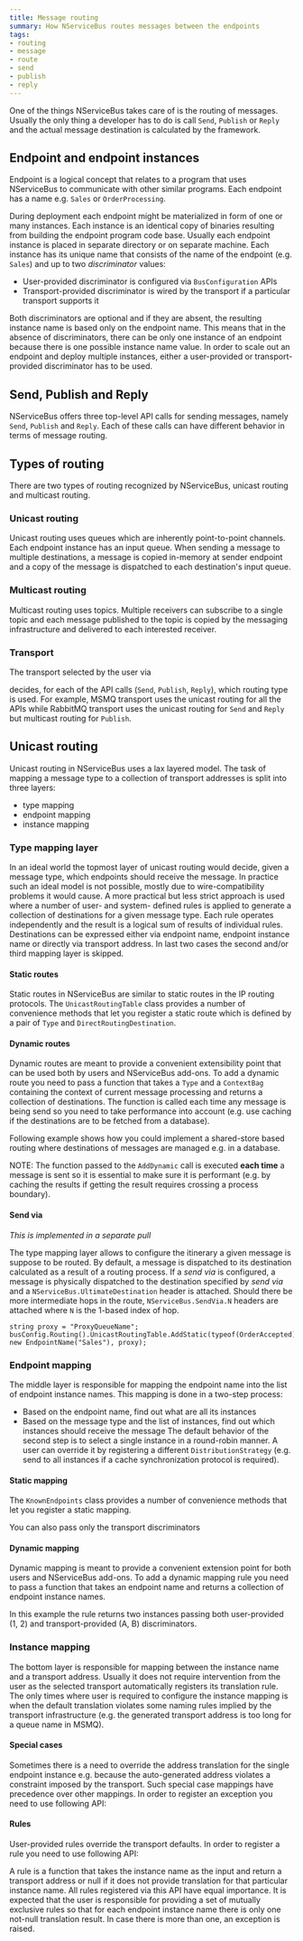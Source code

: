 ```yaml
---
title: Message routing
summary: How NServiceBus routes messages between the endpoints
tags:
- routing
- message
- route
- send
- publish
- reply
---
```


One of the things NServiceBus takes care of is the routing of messages. Usually the only thing a developer has to do is call `Send`, `Publish` or `Reply` and the actual message destination is calculated by the framework.

## Endpoint and endpoint instances

Endpoint is a logical concept that relates to a program that uses NServiceBus to communicate with other similar programs. Each endpoint has a name e.g. `Sales` or `OrderProcessing`.

During deployment each endpoint might be materialized in form of one or many instances. Each instance is an identical copy of binaries resulting from building the endpoint program code base. Usually each endpoint instance is placed in separate directory or on separate machine. Each instance has its unique name that consists of the name of the endpoint (e.g. `Sales`) and up to two *discriminator* values:
 * User-provided discriminator is configured via `BusConfiguration` APIs
 * Transport-provided discriminator is wired by the transport if a particular transport supports it

Both discriminators are optional and if they are absent, the resulting instance name is based only on the endpoint name. This means that in the absence of discriminators, there can be only one instance of an endpoint because there is one possible instance name value. In order to scale out an endpoint and deploy multiple instances, either a user-provided or transport-provided discriminator has to be used.

## Send, Publish and Reply

NServiceBus offers three top-level API calls for sending messages, namely `Send`, `Publish` and `Reply`. Each of these calls can have different behavior in terms of message routing. 

## Types of routing

There are two types of routing recognized by NServiceBus, unicast routing and multicast routing.

### Unicast routing

Unicast routing uses queues which are inherently point-to-point channels. Each endpoint instance has an input queue. When sending a message to multiple destinations, a message is copied in-memory at sender endpoint and a copy of the message is dispatched to each destination's input queue.

### Multicast routing

Multicast routing uses topics. Multiple receivers can subscribe to a single topic and each message published to the topic is copied by the messaging infrastructure and delivered to each interested receiver.

### Transport

The transport selected by the user via

<!-- import Routing-ConfigureTransport -->

decides, for each of the API calls (`Send`, `Publish`, `Reply`), which routing type is used. For example, MSMQ transport uses the unicast routing for all the APIs while RabbitMQ transport uses the unicast routing for `Send` and `Reply` but multicast routing for `Publish`. 

## Unicast routing

Unicast routing in NServiceBus uses a lax layered model. The task of mapping a message type to a collection of transport addresses is split into three layers:
 * type mapping
 * endpoint mapping
 * instance mapping

### Type mapping layer

In an ideal world the topmost layer of unicast routing would decide, given a message type, which endpoints should receive the message. In practice such an ideal model is not possible, mostly due to wire-compatibility problems it would cause. A more practical but less strict approach is used where a number of user- and system- defined rules is applied to generate a collection of destinations for a given message type. Each rule operates independently and the result is a logical sum of results of individual rules. Destinations can be expressed either via endpoint name, endpoint instance name or directly via transport address. In last two cases the second and/or third mapping layer is skipped.

#### Static routes

Static routes in NServiceBus are similar to static routes in the IP routing protocols. The `UnicastRoutingTable` class provides a number of convenience methods that let you register a static route which is defined by a pair of `Type` and `DirectRoutingDestination`.

<!-- import Routing-StaticRoutes -->

#### Dynamic routes

Dynamic routes are meant to provide a convenient extensibility point that can be used both by users and NServiceBus add-ons. To add a dynamic route you need to pass a function that takes a `Type` and a `ContextBag` containing the context of current message processing and returns a collection of destinations. The function is called each time any message is being send so you need to take performance into account (e.g. use caching if the destinations are to be fetched from a database).

<!-- import Routing-DynamicRoutes -->

Following example shows how you could implement a shared-store based routing where destinations of messages are managed e.g. in a database.

<!-- import Routing-CustomRoutingStore -->

NOTE: The function passed to the `AddDynamic` call is executed **each time** a message is sent so it is essential to make sure it is performant (e.g. by caching the results if getting the result requires crossing a process boundary).

#### Send via

*This is implemented in a separate pull*

The type mapping layer allows to configure the itinerary a given message is suppose to be routed. By default, a message is dispatched to its destination calculated as a result of a routing process. If a *send via* is configured, a message is physically dispatched to the destination specified by *send via* and a `NServiceBus.UltimateDestination` header is attached. Should there be more intermediate hops in the route, `NServiceBus.SendVia.N` headers are attached where `N` is the 1-based index of hop. 

```
string proxy = "ProxyQueueName";
busConfig.Routing().UnicastRoutingTable.AddStatic(typeof(OrderAccepted), new EndpointName("Sales"), proxy);
```

### Endpoint mapping

The middle layer is responsible for mapping the endpoint name into the list of endpoint instance names. This mapping is done in a two-step process:
 * Based on the endpoint name, find out what are all its instances
 * Based on the message type and the list of instances, find out which instances should receive the message
The default behavior of the second step is to select a single instance in a round-robin manner. A user can override it by registering a different `DistributionStrategy` (e.g. send to all instances if a cache synchronization protocol is required).

#### Static mapping

The `KnownEndpoints` class provides a number of convenience methods that let you register a static mapping.

<!-- import Routing-StaticEndpointMapping -->

You can also pass only the transport discriminators

<!-- import Routing-StaticEndpointMappingWithDiscriminators -->

#### Dynamic mapping

Dynamic mapping is meant to provide a convenient extension point for both users and NServiceBus add-ons. To add a dynamic mapping rule you need to pass a function that takes an endpoint name and returns a collection of endpoint instance names. 

<!-- import Routing-DynamicEndpointMapping -->

In this example the rule returns two instances passing both user-provided (1, 2) and transport-provided (A, B) discriminators.

### Instance mapping

The bottom layer is responsible for mapping between the instance name and a transport address. Usually it does not require intervention from the user as the selected transport automatically registers its translation rule. The only times where user is required to configure the instance mapping is when the default translation violates some naming rules implied by the transport infrastructure (e.g. the generated transport address is too long for a queue name in MSMQ). 

#### Special cases

Sometimes there is a need to override the address translation for the single endpoint instance e.g. because the auto-generated address violates a constraint imposed by the transport. Such special case mappings have precedence over other mappings. In order to register an exception you need to use following API:

<!-- import Routing-SpecialCaseTransportAddress -->

#### Rules

User-provided rules override the transport defaults. In order to register a rule you need to use following API:

<!-- import Routing-TransportAddressRule -->

A rule is a function that takes the instance name as the input and return a transport address or null if it does not provide translation for that particular instance name. All rules registered via this API have equal importance. It is expected that the user is responsible for providing a set of mutually exclusive rules so that for each endpoint instance name there is only one not-null translation result. In case there is more than one, an exception is raised.
